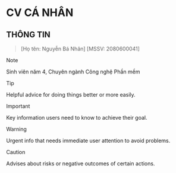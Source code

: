 # CV CÁ NHÂN
## THÔNG TIN

> [Họ tên: Nguyễn Bá Nhân]
> [MSSV: 2080600041]

> [!NOTE]
> Sinh viên năm 4, Chuyên ngành Công nghệ Phần mềm

> [!TIP]
> Helpful advice for doing things better or more easily.

> [!IMPORTANT]
> Key information users need to know to achieve their goal.

> [!WARNING]
> Urgent info that needs immediate user attention to avoid problems.

> [!CAUTION]
> Advises about risks or negative outcomes of certain actions.
